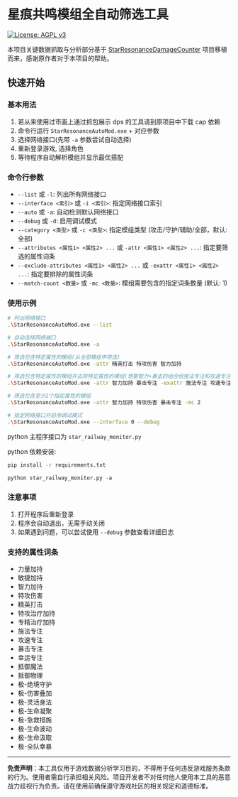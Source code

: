 # 星痕共鸣模组全自动筛选工具

[![License: AGPL v3](https://img.shields.io/badge/License-AGPL%20v3-brightgreen.svg)](https://www.gnu.org/licenses/agpl-3.0.txt)

本项目关键数据抓取与分析部分基于 [StarResonanceDamageCounter](https://github.com/dmlgzs/StarResonanceDamageCounter) 项目移植而来，感谢原作者对于本项目的帮助。

## 快速开始

### 基本用法

1. 若从来使用过市面上通过抓包展示 dps 的工具请到原项目中下载 cap 依赖
2. 命令行运行 `StarResonanceAutoMod.exe` + 对应参数
3. 选择网络接口(先带 `-a` 参数尝试自动选择)
4. 重新登录游戏, 选择角色
5. 等待程序自动解析模组并显示最优搭配

### 命令行参数

- `--list` 或 `-l`: 列出所有网络接口
- `--interface <索引>` 或 `-i <索引>`: 指定网络接口索引
- `--auto` 或 `-a`: 自动检测默认网络接口
- `--debug` 或 `-d`: 启用调试模式
- `--category <类型>` 或 `-c <类型>`: 指定模组类型 (攻击/守护/辅助/全部，默认: 全部)
- `--attributes <属性1> <属性2> ...` 或 `-attr <属性1> <属性2> ...`: 指定要筛选的属性词条
- `--exclude-attributes <属性1> <属性2> ...` 或 `-exattr <属性1> <属性2> ...`: 指定要排除的属性词条
- `--match-count <数量>` 或 `-mc <数量>`: 模组需要包含的指定词条数量 (默认: 1)

### 使用示例

```bash
# 列出网络接口
.\StarResonanceAutoMod.exe --list

# 自动选择网络端口
.\StarResonanceAutoMod.exe -a

# 筛选包含特定属性的模组(从全部模组中筛选)
.\StarResonanceAutoMod.exe -attr 精英打击 特攻伤害 智力加持

# 筛选包含特定属性的模组并去除特定属性的模组(想要智力+暴击的组合但施法专注和攻速专注词条没用, 直接剔除)
.\StarResonanceAutoMod.exe -attr 智力加持 暴击专注 -exattr 施法专注 攻速专注

# 筛选包含至少2个指定属性的模组
.\StarResonanceAutoMod.exe -attr 智力加持 特攻伤害 暴击专注 -mc 2

# 指定网络接口并启用调试模式
.\StarResonanceAutoMod.exe --interface 0 --debug
```

python 主程序接口为 `star_railway_monitor.py`

python 依赖安装:

```bash
pip install -r requirements.txt
```

```python
python star_railway_monitor.py -a
```

### 注意事项

1. 打开程序后重新登录
2. 程序会自动退出，无需手动关闭
3. 如果遇到问题，可以尝试使用 `--debug` 参数查看详细日志

### 支持的属性词条

- 力量加持
- 敏捷加持
- 智力加持
- 特攻伤害
- 精英打击
- 特攻治疗加持
- 专精治疗加持
- 施法专注
- 攻速专注
- 暴击专注
- 幸运专注
- 抵御魔法
- 抵御物理
- 极-绝境守护
- 极-伤害叠加
- 极-灵活身法
- 极-生命凝聚
- 极-急救措施
- 极-生命波动
- 极-生命汲取
- 极-全队幸暴

---

**免责声明**：本工具仅用于游戏数据分析学习目的，不得用于任何违反游戏服务条款的行为。使用者需自行承担相关风险。项目开发者不对任何他人使用本工具的恶意战力歧视行为负责。请在使用前确保遵守游戏社区的相关规定和道德标准。
